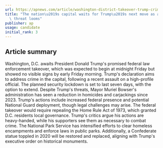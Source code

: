 ```yaml
---
url: https://apnews.com/article/washington-district-takeover-trump-crime-d0ebfa76584753635327d792f6c0b8fc
title: "The nation\u2019s capital waits for Trump\u2019s next move as a federal takeover\
  \ threat looms"
publisher: ap
usage: candidate
initial_rank: 3
---
```

## Article summary
Washington, D.C. awaits President Donald Trump's promised federal law enforcement takeover, which was expected to begin at midnight Friday but showed no visible signs by early Friday morning. Trump's declaration aims to address crime in the capital, following a recent assault on a high-profile official. The planned security lockdown is set to last seven days, with the option to extend. Despite Trump's threats, Mayor Muriel Bowser's administration has seen a reduction in homicides and carjackings since 2023. Trump's actions include increased federal presence and potential National Guard deployment, though legal challenges may arise. The federal takeover would require repealing the Home Rule Act of 1973, which granted D.C. residents local governance. Trump's critics argue his actions are heavy-handed, while his supporters see them as necessary to combat crime. The National Park Service has intensified efforts to clear homeless encampments and enforce laws in public parks. Additionally, a Confederate statue toppled in 2020 will be restored and replaced, aligning with Trump's executive order on historical monuments.
